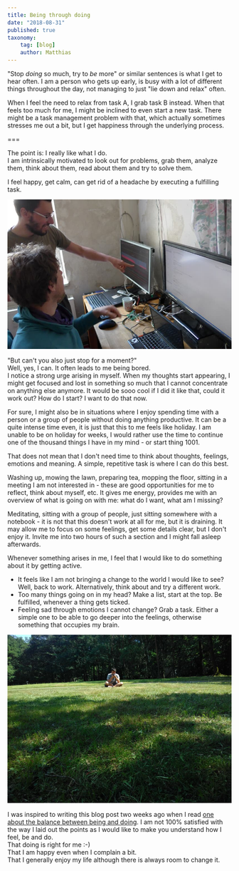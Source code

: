 ```yaml
---
title: Being through doing
date: "2018-08-31"
published: true
taxonomy:
    tag: [blog]
    author: Matthias
---
```

"Stop _doing_ so much, try to _be_ more" or similar sentences is what I get to hear often. I am a person who gets up early, is busy with a lot of different things throughout the day, not managing to just "lie down and relax" often.

When I feel the need to relax from task A, I grab task B instead. When that feels too much for me, I might be inclined to even start a new task. There might be a task management problem with that, which actually sometimes stresses me out a bit, but I get happiness through the underlying process.

===

The point is: I really like what I do. <br>
I am intrinsically motivated to look out for problems, grab them, analyze them, think about them, read about them and try to solve them.

I feel happy, get calm, can get rid of a headache by executing a fulfilling task.

![](matthias_desk.jpg)

"But can't you also just stop for a moment?" <br>
Well, yes, I can. It often leads to me being bored. <br>
I notice a strong urge arising in myself.
When my thoughts start appearing, I might get focused and lost in something so much that I cannot concentrate on anything else anymore.
It would be sooo cool if I did it like that, could it work out? How do I start? I want to do that now.

For sure, I might also be in situations where I enjoy spending time with a person or a group of people without doing anything productive.
It can be a quite intense time even, it is just that this to me feels like holiday.
I am unable to be on holiday for weeks, I would rather use the time to continue one of the thousand things I have in my mind - or start thing 1001.

That does not mean that I don't need time to think about thoughts, feelings, emotions and meaning.
A simple, repetitive task is where I can do this best.

Washing up, mowing the lawn, preparing tea, mopping the floor, sitting in a meeting I am not interested in - these are good opportunities for me to reflect, think about myself, etc.
It gives me energy, provides me with an overview of what is going on with me: what do I want, what am I missing?

Meditating, sitting with a group of people, just sitting somewhere with a notebook - it is not that this doesn't work at all for me, but it is draining.
It may allow me to focus on some feelings, get some details clear, but I don't enjoy it.
Invite me into two hours of such a section and I might fall asleep afterwards.

Whenever something arises in me, I feel that I would like to do something about it by getting active.
- It feels like I am not bringing a change to the world I would like to see? Well, back to work. Alternatively, think about and try a different work.
- Too many things going on in my head? Make a list, start at the top. Be fulfilled, whenever a thing gets ticked.
- Feeling sad through emotions I cannot change? Grab a task. Either a simple one to be able to go deeper into the feelings, otherwise something that occupies my brain.

![](nerdOnTheLawn.jpg)

I was inspired to writing this blog post two weeks ago when I read [one about the balance between being and doing](../2018-08-16_balance-doing-being).
I am not 100% satisfied with the way I laid out the points as I would like to make you understand how I feel, be and do. <br>
That doing is right for me :-) <br>
That I am happy even when I complain a bit. <br>
That I generally enjoy my life although there is always room to change it.
